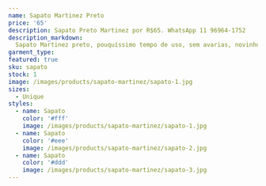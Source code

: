 ```yaml
---
name: Sapato Martinez Preto
price: '65'
description: Sapato Preto Martinez por R$65. WhatsApp 11 96964-1752
description_markdown:
  Sapato Martinez preto, pouquíssimo tempo de uso, sem avarias, novinho em folha!
garment_type:
featured: true
sku: sapato
stock: 1
image: /images/products/sapato-martinez/sapato-1.jpg
sizes:
  - Unique
styles:
  - name: Sapato
    color: '#fff'
    image: /images/products/sapato-martinez/sapato-1.jpg
  - name: Sapato
    color: '#eee'
    image: /images/products/sapato-martinez/sapato-2.jpg
  - name: Sapato
    color: '#ddd'
    image: /images/products/sapato-martinez/sapato-3.jpg
---
```

